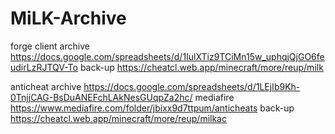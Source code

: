 # MiLK-Archive

forge client archive 
https://docs.google.com/spreadsheets/d/1IulXTiz9TCiMn15w_uphqjQjGO6feudirLzRJTQV-To
back-up 
https://cheatcl.web.app/minecraft/more/reup/milk

anticheat archive 
https://docs.google.com/spreadsheets/d/1LEjIb9Kh-0TnjjCAG-BsDuANEFchLAkNesGUqpZa2hc/
mediafire 
https://www.mediafire.com/folder/jbixx9d7ttpum/anticheats
back-up 
https://cheatcl.web.app/minecraft/more/reup/milkac
